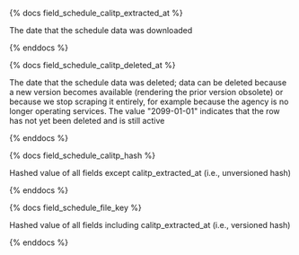 {% docs field_schedule_calitp_extracted_at %}

The date that the schedule data was downloaded

{% enddocs %}

{% docs field_schedule_calitp_deleted_at %}

The date that the schedule data was deleted; data can be deleted because a new version becomes available (rendering the prior version obsolete) or because we stop scraping it entirely, for example because the agency is no longer operating services. The value "2099-01-01" indicates that the row has not yet been deleted and is still active

{% enddocs %}

{% docs field_schedule_calitp_hash %}

Hashed value of all fields except calitp_extracted_at (i.e., unversioned hash)

{% enddocs %}

{% docs field_schedule_file_key %}

Hashed value of all fields including calitp_extracted_at (i.e., versioned hash)

{% enddocs %}
